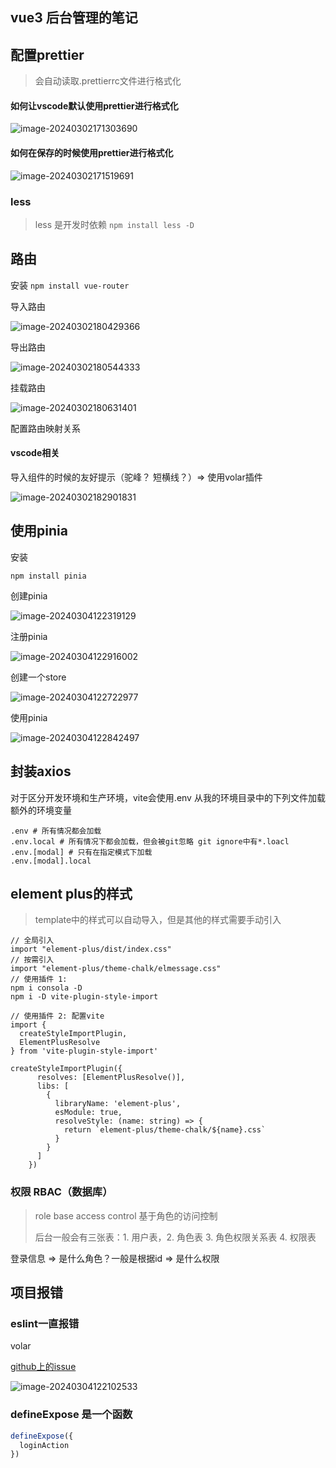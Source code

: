 ## vue3 后台管理的笔记



## 配置prettier

> 会自动读取.prettierrc文件进行格式化

#### 如何让vscode默认使用prettier进行格式化

![image-20240302171303690](https://gitee.com/hanosong/picgo_drawingbed/raw/master/image-20240302171303690.png)



#### 如何在保存的时候使用prettier进行格式化

![image-20240302171519691](https://gitee.com/hanosong/picgo_drawingbed/raw/master/image-20240302171519691.png)

### less
> less 是开发时依赖
`npm install less -D` 



## 路由

安装 `npm install vue-router`

导入路由

![image-20240302180429366](https://gitee.com/hanosong/picgo_drawingbed/raw/master/image-20240302180429366.png)



导出路由

![image-20240302180544333](https://gitee.com/hanosong/picgo_drawingbed/raw/master/image-20240302180544333.png)

挂载路由

![image-20240302180631401](https://gitee.com/hanosong/picgo_drawingbed/raw/master/image-20240302180631401.png)

配置路由映射关系





#### vscode相关

导入组件的时候的友好提示（驼峰？ 短横线？）=> 使用volar插件

![image-20240302182901831](https://gitee.com/hanosong/picgo_drawingbed/raw/master/image-20240302182901831.png)



## 使用pinia

安装

~~~
npm install pinia
~~~

创建pinia

![image-20240304122319129](https://gitee.com/hanosong/picgo_drawingbed/raw/master/image-20240304122319129.png)

注册pinia

![image-20240304122916002](https://gitee.com/hanosong/picgo_drawingbed/raw/master/image-20240304122916002.png)

创建一个store

![image-20240304122722977](https://gitee.com/hanosong/picgo_drawingbed/raw/master/image-20240304122722977.png)



使用pinia

![image-20240304122842497](https://gitee.com/hanosong/picgo_drawingbed/raw/master/image-20240304122842497.png)



## 封装axios

对于区分开发环境和生产环境，vite会使用.env 从我的环境目录中的下列文件加载额外的环境变量

~~~
.env # 所有情况都会加载
.env.local # 所有情况下都会加载，但会被git忽略 git ignore中有*.loacl
.env.[modal] # 只有在指定模式下加载
.env.[modal].local
~~~



## element plus的样式

> template中的样式可以自动导入，但是其他的样式需要手动引入

~~~
// 全局引入
import "element-plus/dist/index.css"
// 按需引入
import "element-plus/theme-chalk/elmessage.css"
// 使用插件 1:
npm i consola -D
npm i -D vite-plugin-style-import

// 使用插件 2: 配置vite
import {
  createStyleImportPlugin,
  ElementPlusResolve
} from 'vite-plugin-style-import'

createStyleImportPlugin({
      resolves: [ElementPlusResolve()],
      libs: [
        {
          libraryName: 'element-plus',
          esModule: true,
          resolveStyle: (name: string) => {
            return `element-plus/theme-chalk/${name}.css`
          }
        }
      ]
    })
~~~



### 权限 RBAC（数据库）

> role base access control 基于角色的访问控制
>
> 后台一般会有三张表：1. 用户表，2. 角色表   3. 角色权限关系表    4. 权限表

登录信息 => 是什么角色？一般是根据id   => 是什么权限



## 项目报错

### eslint一直报错

volar

[github上的issue](https://github.com/vuejs/language-tools/issues/3953)

![image-20240304122102533](https://gitee.com/hanosong/picgo_drawingbed/raw/master/image-20240304122102533.png)



### defineExpose 是一个函数

~~~js
defineExpose({
  loginAction
})
~~~



###
